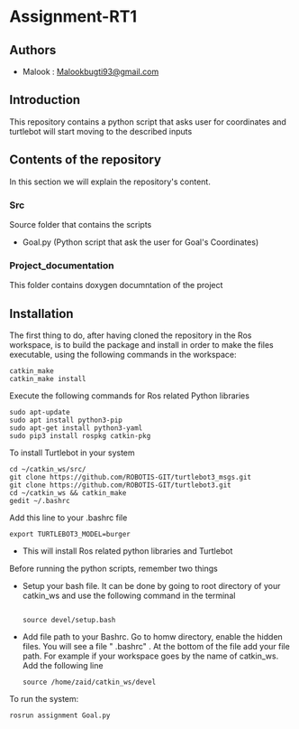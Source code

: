 # Assignment-RT1

## Authors
* Malook : Malookbugti93@gmail.com

## Introduction
This repository contains a python script that asks user for coordinates and turtlebot will start moving to the described inputs


## Contents of the repository
In this section we will explain the repository's content.

### Src
Source folder that contains the scripts
* Goal.py (Python script that ask the user for Goal's Coordinates)

### Project_documentation
This folder contains doxygen documntation of the project

## Installation
The first thing to do, after having cloned the repository in the Ros workspace, is to build the package and install in order to make the files executable, using the following commands in the workspace:
   
   
    catkin_make
    catkin_make install
    
Execute the following commands for Ros related Python libraries     
   
   
	sudo apt-update
	sudo apt install python3-pip
    sudo apt-get install python3-yaml	
    sudo pip3 install rospkg catkin-pkg 

To install Turtlebot in your system
   ```
   cd ~/catkin_ws/src/
   git clone https://github.com/ROBOTIS-GIT/turtlebot3_msgs.git
   git clone https://github.com/ROBOTIS-GIT/turtlebot3.git
   cd ~/catkin_ws && catkin_make
   gedit ~/.bashrc
   ```
Add this line to your .bashrc file
   ```
   export TURTLEBOT3_MODEL=burger
   ```   
  * This will install Ros related python libraries and Turtlebot
    
 Before running the python scripts, remember two things
 * Setup your bash file. It can be done by going to root directory of your catkin_ws and use the following command in the terminal
    ```
    
    source devel/setup.bash
    
 * Add file path to your Bashrc. Go to homw directory, enable the hidden files. You will see a file " .bashrc" . At the bottom of the file add your file path. For example if your workspace goes by the name of catkin_ws. Add the following line
    
    ```
    source /home/zaid/catkin_ws/devel
    
To run the system:
    
    rosrun assignment Goal.py
    
